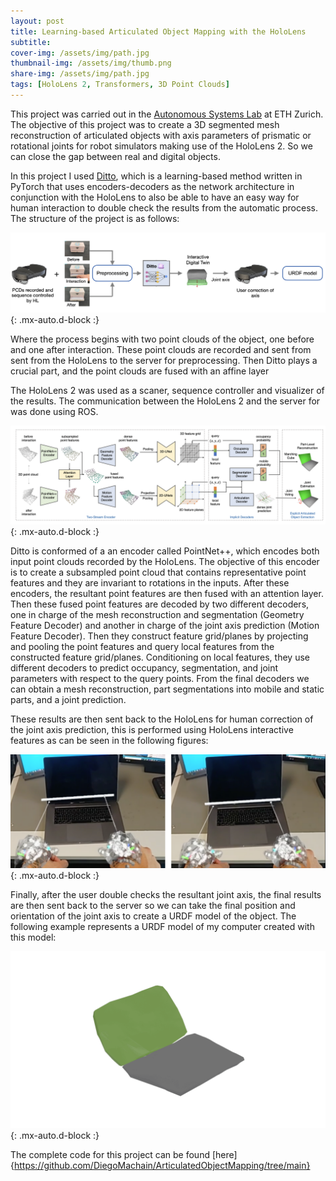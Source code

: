 ```yaml
---
layout: post
title: Learning-based Articulated Object Mapping with the HoloLens
subtitle: 
cover-img: /assets/img/path.jpg
thumbnail-img: /assets/img/thumb.png
share-img: /assets/img/path.jpg
tags: [HoloLens 2, Transformers, 3D Point Clouds]
---
```


This project was carried out in the [Autonomous Systems Lab](https://asl.ethz.ch) at ETH Zurich.
The objective of this project was to create a 3D segmented mesh reconstruction of articulated objects with axis parameters of prismatic or rotational joints for robot simulators making use of the HoloLens 2. So we can close the gap between real and digital objects. 

In this project I used [Ditto](https://github.com/UT-Austin-RPL/Ditto), which is a learning-based method written in PyTorch that uses encoders-decoders as the network architecture in conjunction with the HoloLens to also be able to have an easy way for human interaction to double check the results from the automatic process. The structure of the project is as follows:

![](/assets/img/Process_HoloLens.png){: .mx-auto.d-block :}

Where the process begins with two point clouds of the object, one before and one after interaction. These point clouds are recorded and sent from sent from the HoloLens to the server for preprocessing. Then Ditto plays a crucial part, and the point clouds are fused with an affine layer 

The HoloLens 2 was used as a scaner, sequence controller and visualizer of the results. The communication between the HoloLens 2 and the server for was done using ROS.

![](/assets/img/Ditto_Arch.png){: .mx-auto.d-block :}

Ditto is conformed of a an encoder called PointNet++, which encodes both input point clouds recorded by the HoloLens. The objective of this encoder is to create a subsampled point cloud that contains representative point features and they are invariant to rotations in the inputs. After these encoders, the resultant point features are then fused with an attention layer. Then these fused point features are decoded by two different decoders, one in charge of the mesh reconstruction and segmentation (Geometry Feature Decoder) and another in charge of the joint axis prediction (Motion Feature Decoder). Then they construct feature grid/planes by projecting and pooling the point features and query local features from the constructed feature grid/planes. Conditioning on local features, they use different decoders to predict occupancy, segmentation, and joint parameters with respect to the query points. From the final decoders we can obtain a mesh reconstruction, part segmentations into mobile and static parts, and a joint prediction.

These results are then sent back to the HoloLens for human correction of the joint axis prediction, this is performed using HoloLens interactive features as can be seen in the following figures:

![](/assets/img/Human_interaction.png){: .mx-auto.d-block :}

Finally, after the user double checks the resultant joint axis, the final results are then sent back to the server so we can take the final position and orientation of the joint axis to create a URDF model of the object. The following example represents a URDF model of my computer created with this model:


![](/assets/img/URDF_GIF.gif){: .mx-auto.d-block :}


The complete code for this project can be found [here]{https://github.com/DiegoMachain/ArticulatedObjectMapping/tree/main}